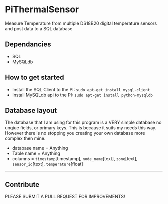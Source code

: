 # PiThermalSensor
Measure Temperature from multiple DS18B20 digital temperature sensors and post data to a SQL database
## Dependancies
* SQL
* MySQLdb

## How to get started
* Install the SQL Client to the PI: `sudo apt-get install mysql-client`
* Install MySQLdb api to the PI: `sudo apt-get install python-mysqldb`       
 

## Database layout
The database that I am using for this program is a VERY simple database no unqiue fields, or primary keys. This is because it suits my needs this way. However there is no stopping you creating your own database more complex then mine. 

* database name = Anything
* Table name = Anything
* columns = `timestamp`[timestamp], `node_name`[text], `zone`[text], `sensor_id`[text], `temperature`[float]

-----------------------------------------------

## Contribute 
PLEASE SUBMIT A PULL REQUEST FOR IMPROVEMENTS! 
